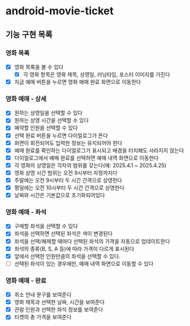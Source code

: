 # android-movie-ticket

## 기능 구현 목록 
### 영화 목록 
- [x] 영화 목록을 볼 수 있다
  - [x] 각 영화 항목은 영화 제목, 상영일, 러닝타임, 포스터 이미지를 가진다
- [x] 지금 예매 버튼을 누르면 영화 예매 완료 화면으로 이동한다

### 영화 예매 - 상세
- [x] 원하는 상영일을 선택할 수 있다
- [x] 원하는 상영 시간을 선택할 수 있다
- [x] 예약할 인원을 선택할 수 있다
- [x] 선택 완료 버튼을 누르면 다이얼로그가 뜬다 
- [x] 화면이 회전되어도 입력한 정보는 유지되어야 한다
- [x] 예매 완료를 확인하는 다이얼로그가 표시되고 배경을 터치해도 사라지지 않는다
- [x] 다이얼로그에서 예매 완료를 선택하면 예매 내역 화면으로 이동한다
- [x] 각 영화의 상영일은 각자의 범위를 갖는다(예: 2025.4.1 ~ 2025.4.25)
- [x] 영화 상영 시간 범위는 오전 9시부터 자정까지다
- [x] 주말에는 오전 9시부터 두 시간 간격으로 상영한다
- [x] 평일에는 오전 10시부터 두 시간 간격으로 상영한다
- [x] 날짜와 시간은 기본값으로 초기화되어있다

### 영화 예매 - 좌석
- [x] 구매할 좌석을 선택할 수 있다
- [x] 좌석을 선택하면 선택된 좌석은 색이 변경된다
- [x] 좌석을 선택/해제할 때마다 선택된 좌석의 가격을 자동으로 업데이트한다
- [x] 좌석의 종류(B, S, A 등)에 따라 가격이 다르게 표시된다
- [x] 앞에서 선택한 인원만큼의 좌석을 선택할 수 있다.
- [ ] 선택된 좌석이 있는 경우에만, 예매 내역 화면으로 이동할 수 있다

### 영화 예매 - 완료
- [x] 취소 안내 문구를 보여준다
- [x] 영화 제목과 선택한 날짜, 시간을 보여준다
- [x] 관람 인원과 선택한 좌석 정보를 보여준다
- [x] 티켓의 총 가격을 보여준다
